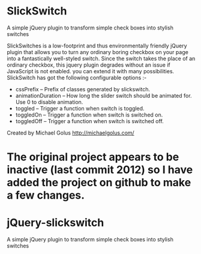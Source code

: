 # SlickSwitch
A simple jQuery plugin to transform simple check boxes into stylish switches 

SlickSwitches is a low-footprint and thus environmentally friendly jQuery plugin that allows you to turn any ordinary boring checkbox on your page into a fantastically well-styled switch.
Since the switch takes the place of an ordinary checkbox, this jquery plugin degrades without an issue if JavaScript is not enabled. you can extend it with many possibilities.
SlickSwitch has got the following configurable options :-
* cssPrefix – Prefix of classes generated by slickswitch.
* animationDuration – How long the slider switch should be animated for. Use 0 to disable animation.
* toggled – Trigger a function when switch is toggled.
* toggledOn – Trigger a function when switch is switched on.
* toggledOff – Trigger a function when switch is switched off.

Created by Michael Golus
http://michaelgolus.com/


The original project appears to be inactive (last commit 2012) so I have added the project on github to make a few changes.
=======
# jQuery-slickswitch
A simple jQuery plugin to transform simple check boxes into stylish switches
